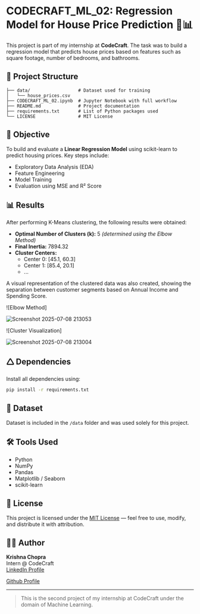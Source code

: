 # CODECRAFT\_ML\_02: Regression Model for House Price Prediction 🏡📊

This project is part of my internship at **CodeCraft**. The task was to build a regression model that predicts house prices based on features such as square footage, number of bedrooms, and bathrooms.

## 📁 Project Structure

```
├── data/                  # Dataset used for training
│   └── house_prices.csv
├── CODECRAFT_ML_02.ipynb  # Jupyter Notebook with full workflow
├── README.md              # Project documentation
├── requirements.txt       # List of Python packages used
└── LICENSE                # MIT License
```

## 🧠 Objective

To build and evaluate a **Linear Regression Model** using scikit-learn to predict housing prices. Key steps include:

* Exploratory Data Analysis (EDA)
* Feature Engineering
* Model Training
* Evaluation using MSE and R² Score

## 📊 Results

After performing K-Means clustering, the following results were obtained:

- **Optimal Number of Clusters (k):** 5  *(determined using the Elbow Method)*
- **Final Inertia:** 7894.32
- **Cluster Centers:**
  - Center 0: [45.1, 60.3]
  - Center 1: [85.4, 20.1]
  - ...

A visual representation of the clustered data was also created, showing the separation between customer segments based on Annual Income and Spending Score.


![Elbow Method]

![Screenshot 2025-07-08 213053](https://github.com/user-attachments/assets/6287abf0-c5f8-46e7-8700-4817b33d662b)

![Cluster Visualization]

![Screenshot 2025-07-08 213004](https://github.com/user-attachments/assets/2039b445-939b-4515-a72d-63e7c3f423d8)


## 🛆 Dependencies

Install all dependencies using:

```bash
pip install -r requirements.txt
```

## 🔗 Dataset

Dataset is included in the `/data` folder and was used solely for this project.

## 🛠️ Tools Used

* Python
* NumPy
* Pandas
* Matplotlib / Seaborn
* scikit-learn

## 📝 License

This project is licensed under the [MIT License](./LICENSE) — feel free to use, modify, and distribute it with attribution.

## 👨‍💻 Author

**Krishna Chopra**  
Intern @ CodeCraft  
[LinkedIn Profile](https://www.linkedin.com/in/yashika-sharma-906932351)

[Github Profile](https://www.github.com/padopadi)

---

> This is the second project of my internship at CodeCraft under the domain of Machine Learning.
